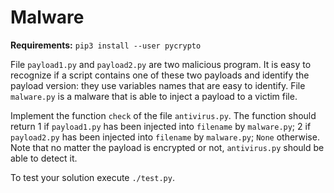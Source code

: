 # Malware

**Requirements:** `pip3 install --user pycrypto`

File `payload1.py` and `payload2.py` are two malicious program. It is easy to
recognize if a script contains one of these two payloads and identify the
payload version: they use variables names that are easy to identify.  File
`malware.py` is a malware that is able to inject a payload to a victim file.

Implement the function `check` of the file `antivirus.py`. The function should
return 1 if `payload1.py` has been injected into `filename` by `malware.py`; 2
if `payload2.py` has been injected into `filename` by `malware.py`; `None`
otherwise. Note that no matter the payload is encrypted or not, `antivirus.py`
should be able to detect it.

To test your solution execute `./test.py`.
